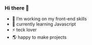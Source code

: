 ### Hi there 👋

- 🔭 I’m working on my front-end skills
- 🌱 currently learning Javascript
- ⚡ teck lover
- 🌎 happy to make projects
